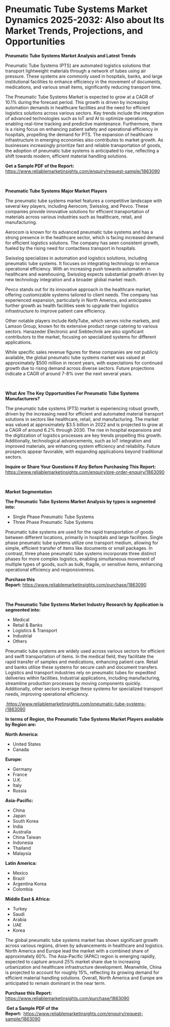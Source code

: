 <p><h1>Pneumatic Tube Systems Market Dynamics 2025-2032: Also about Its Market Trends, Projections, and Opportunities</h1></p><p><strong>Pneumatic Tube Systems Market Analysis and Latest Trends</strong></p>
<p><p>Pneumatic Tube Systems (PTS) are automated logistics solutions that transport lightweight materials through a network of tubes using air pressure. These systems are commonly used in hospitals, banks, and large institutional facilities to enhance efficiency in the movement of documents, medications, and various small items, significantly reducing transport time.</p><p>The Pneumatic Tube Systems Market is expected to grow at a CAGR of 10.1% during the forecast period. This growth is driven by increasing automation demands in healthcare facilities and the need for efficient logistics solutions across various sectors. Key trends include the integration of advanced technologies such as IoT and AI to optimize operations, enabling real-time tracking and predictive maintenance. Furthermore, there is a rising focus on enhancing patient safety and operational efficiency in hospitals, propelling the demand for PTS. The expansion of healthcare infrastructure in emerging economies also contributes to market growth. As businesses increasingly prioritize fast and reliable transportation of goods, the adoption of pneumatic tube systems is anticipated to rise, reflecting a shift towards modern, efficient material handling solutions.</p></p>
<p><strong>Get a Sample PDF of the Report:&nbsp;</strong> <a href="https://www.reliablemarketinsights.com/enquiry/request-sample/1863090?utm_campaign=3513&utm_medium=2&utm_source=Github&utm_content=ia&utm_term=16042025&utm_id=pneumatic-tube-systems">https://www.reliablemarketinsights.com/enquiry/request-sample/1863090</a></p>
<p>&nbsp;</p>
<p><strong>Pneumatic Tube Systems Major Market Players</strong></p>
<p><p>The pneumatic tube systems market features a competitive landscape with several key players, including Aerocom, Swisslog, and Pevco. These companies provide innovative solutions for efficient transportation of materials across various industries such as healthcare, retail, and manufacturing.</p><p>Aerocom is known for its advanced pneumatic tube systems and has a strong presence in the healthcare sector, which is facing increased demand for efficient logistics solutions. The company has seen consistent growth, fueled by the rising need for contactless transport in hospitals.</p><p>Swisslog specializes in automation and logistics solutions, including pneumatic tube systems. It focuses on integrating technology to enhance operational efficiency. With an increasing push towards automation in healthcare and warehousing, Swisslog expects substantial growth driven by new technology integration and a broader global market reach.</p><p>Pevco stands out for its innovative approach in the healthcare market, offering customizable systems tailored to client needs. The company has experienced expansion, particularly in North America, and anticipates further growth as health facilities seek to upgrade their logistics infrastructure to improve patient care efficiency.</p><p>Other notable players include KellyTube, which serves niche markets, and Lamson Group, known for its extensive product range catering to various sectors. Hanazeder Electronic and Siebtechnik are also significant contributors to the market, focusing on specialized systems for different applications.</p><p>While specific sales revenue figures for these companies are not publicly available, the global pneumatic tube systems market was valued at approximately $500 million in recent years, with expectations for continued growth due to rising demand across diverse sectors. Future projections indicate a CAGR of around 7-8% over the next several years.</p></p>
<p>&nbsp;</p>
<p><strong>What Are The Key Opportunities For Pneumatic Tube Systems Manufacturers?</strong></p>
<p><p>The pneumatic tube systems (PTS) market is experiencing robust growth, driven by the increasing need for efficient and automated material transport solutions in sectors like healthcare, retail, and manufacturing. The market was valued at approximately $3.5 billion in 2022 and is projected to grow at a CAGR of around 6.2% through 2030. The rise in hospital expansions and the digitization of logistics processes are key trends propelling this growth. Additionally, technological advancements, such as IoT integration and improved materials, are enhancing system efficiency and reliability. Future prospects appear favorable, with expanding applications beyond traditional sectors.</p></p>
<p><strong>Inquire or Share Your Questions If Any Before Purchasing This Report:</strong> <a href="https://www.reliablemarketinsights.com/enquiry/pre-order-enquiry/1863090?utm_campaign=3513&utm_medium=2&utm_source=Github&utm_content=ia&utm_term=16042025&utm_id=pneumatic-tube-systems">https://www.reliablemarketinsights.com/enquiry/pre-order-enquiry/1863090</a></p>
<p>&nbsp;</p>
<p><strong>Market Segmentation</strong></p>
<p><strong>The Pneumatic Tube Systems Market Analysis by types is segmented into:</strong></p>
<p><ul><li>Single Phase Pneumatic Tube Systems</li><li>Three Phase Pneumatic Tube Systems</li></ul></p>
<p><p>Pneumatic tube systems are used for the rapid transportation of goods between different locations, primarily in hospitals and large facilities. Single phase pneumatic tube systems utilize one transport medium, allowing for simple, efficient transfer of items like documents or small packages. In contrast, three phase pneumatic tube systems incorporate three distinct phases for more complex logistics, enabling simultaneous movement of multiple types of goods, such as bulk, fragile, or sensitive items, enhancing operational efficiency and responsiveness.</p></p>
<p><strong>Purchase this Report:&nbsp;</strong><a href="https://www.reliablemarketinsights.com/purchase/1863090?utm_campaign=3513&utm_medium=2&utm_source=Github&utm_content=ia&utm_term=16042025&utm_id=pneumatic-tube-systems">https://www.reliablemarketinsights.com/purchase/1863090</a></p>
<p>&nbsp;</p>
<p><strong>The Pneumatic Tube Systems Market Industry Research by Application is segmented into:</strong></p>
<p><ul><li>Medical</li><li>Retail & Banks</li><li>Logistics & Transport</li><li>Industrial</li><li>Others</li></ul></p>
<p><p>Pneumatic tube systems are widely used across various sectors for efficient and swift transportation of items. In the medical field, they facilitate the rapid transfer of samples and medications, enhancing patient care. Retail and banks utilize these systems for secure cash and document transfers. Logistics and transport industries rely on pneumatic tubes for expedited deliveries within facilities. Industrial applications, including manufacturing, streamline production processes by moving components quickly. Additionally, other sectors leverage these systems for specialized transport needs, improving operational efficiency.</p></p>
<p><a href="https://www.reliablemarketinsights.com/pneumatic-tube-systems-r1863090?utm_campaign=3513&utm_medium=2&utm_source=Github&utm_content=ia&utm_term=16042025&utm_id=pneumatic-tube-systems">&nbsp;https://www.reliablemarketinsights.com/pneumatic-tube-systems-r1863090</a></p>
<p><strong>In terms of Region, the Pneumatic Tube Systems Market Players available by Region are:</strong></p>
<p>
    <p> <strong> North America: </strong>
        <ul>
            <li>United States</li>
            <li>Canada</li>
        </ul>
        </p> 
    <p> <strong> Europe: </strong>
        <ul>
            <li>Germany</li>
            <li>France</li>
            <li>U.K.</li>
            <li>Italy</li>
            <li>Russia</li>
        </ul>
        </p> 
    <p> <strong> Asia-Pacific: </strong>
        <ul>
            <li>China</li>
            <li>Japan</li>
            <li>South Korea</li>
            <li>India</li>
            <li>Australia</li>
            <li>China Taiwan</li>
            <li>Indonesia</li>
            <li>Thailand</li>
            <li>Malaysia</li>
        </ul>
        </p> 
    <p> <strong> Latin America: </strong>
        <ul>
            <li>Mexico</li>
            <li>Brazil</li>
            <li>Argentina Korea</li>
            <li>Colombia</li>
        </ul>
        </p> 
    <p> <strong> Middle East & Africa: </strong>
        <ul>
            <li>Turkey</li>
            <li>Saudi</li>
            <li>Arabia</li>
            <li>UAE</li>
            <li>Korea</li>
        </ul>
    </p>
    </p>
<p><p>The global pneumatic tube systems market has shown significant growth across various regions, driven by advancements in healthcare and logistics. North America and Europe lead the market with a combined share of approximately 60%. The Asia-Pacific (APAC) region is emerging rapidly, expected to capture around 25% market share due to increasing urbanization and healthcare infrastructure development. Meanwhile, China is projected to account for roughly 15%, reflecting its growing demand for efficient material handling solutions. Overall, North America and Europe are anticipated to remain dominant in the near term.</p></p>
<p><strong>Purchase this Report: </strong><a href="https://www.reliablemarketinsights.com/purchase/1863090?utm_campaign=3513&utm_medium=2&utm_source=Github&utm_content=ia&utm_term=16042025&utm_id=pneumatic-tube-systems">https://www.reliablemarketinsights.com/purchase/1863090</a></p>
<p>&nbsp;<strong>Get a Sample PDF of the Report:&nbsp;&nbsp;</strong><a href="https://www.reliablemarketinsights.com/enquiry/request-sample/1863090?utm_campaign=3513&utm_medium=2&utm_source=Github&utm_content=ia&utm_term=16042025&utm_id=pneumatic-tube-systems">https://www.reliablemarketinsights.com/enquiry/request-sample/1863090</a></p>
<p><strong></strong></p>
<p><p></p><p></p><p></p></p>